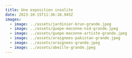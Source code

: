 ```yaml
---
title: Une exposition insolite
date: 2023-10-15T11:36:18.945Z
images:
  - image: ../assets/jardinier-brun-grande.jpeg
  - image: ../assets/guepe-maconne-nid-grande.jpeg
  - image: ../assets/guepe-maconne-artiste-grande.jpeg
  - image: ../assets/araignees-pakistan-grande.jpeg
  - image: ../assets/araignees-grande.jpeg
  - image: ../assets/abeille-grande.jpeg
---
```

